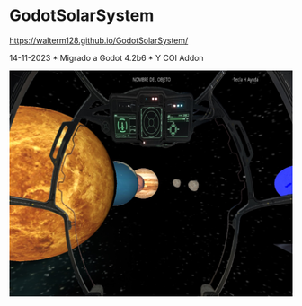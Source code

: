 # GodotSolarSystem

https://walterm128.github.io/GodotSolarSystem/

14-11-2023
    * Migrado a Godot 4.2b6
    * Y COI Addon

![alt](ScreenShot.jpg)